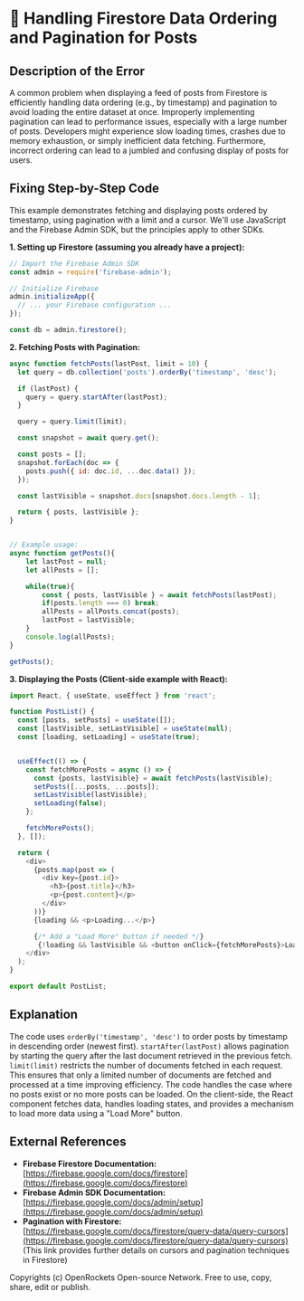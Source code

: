 # 🐞 Handling Firestore Data Ordering and Pagination for Posts


## Description of the Error

A common problem when displaying a feed of posts from Firestore is efficiently handling data ordering (e.g., by timestamp) and pagination to avoid loading the entire dataset at once.  Improperly implementing pagination can lead to performance issues, especially with a large number of posts.  Developers might experience slow loading times, crashes due to memory exhaustion, or simply inefficient data fetching.  Furthermore, incorrect ordering can lead to a jumbled and confusing display of posts for users.


## Fixing Step-by-Step Code

This example demonstrates fetching and displaying posts ordered by timestamp, using pagination with a limit and a cursor.  We'll use JavaScript and the Firebase Admin SDK, but the principles apply to other SDKs.

**1. Setting up Firestore (assuming you already have a project):**

```javascript
// Import the Firebase Admin SDK
const admin = require('firebase-admin');

// Initialize Firebase
admin.initializeApp({
  // ... your Firebase configuration ...
});

const db = admin.firestore();
```

**2.  Fetching Posts with Pagination:**

```javascript
async function fetchPosts(lastPost, limit = 10) {
  let query = db.collection('posts').orderBy('timestamp', 'desc');

  if (lastPost) {
    query = query.startAfter(lastPost);
  }

  query = query.limit(limit);

  const snapshot = await query.get();

  const posts = [];
  snapshot.forEach(doc => {
    posts.push({ id: doc.id, ...doc.data() });
  });

  const lastVisible = snapshot.docs[snapshot.docs.length - 1];

  return { posts, lastVisible };
}


// Example usage:
async function getPosts(){
    let lastPost = null;
    let allPosts = [];

    while(true){
        const { posts, lastVisible } = await fetchPosts(lastPost);
        if(posts.length === 0) break;
        allPosts = allPosts.concat(posts);
        lastPost = lastVisible;
    }
    console.log(allPosts);
}

getPosts();
```

**3. Displaying the Posts (Client-side example with React):**

```javascript
import React, { useState, useEffect } from 'react';

function PostList() {
  const [posts, setPosts] = useState([]);
  const [lastVisible, setLastVisible] = useState(null);
  const [loading, setLoading] = useState(true);


  useEffect(() => {
    const fetchMorePosts = async () => {
      const {posts, lastVisible} = await fetchPosts(lastVisible);
      setPosts([...posts, ...posts]);
      setLastVisible(lastVisible);
      setLoading(false);
    };

    fetchMorePosts();
  }, []);

  return (
    <div>
      {posts.map(post => (
        <div key={post.id}>
          <h3>{post.title}</h3>
          <p>{post.content}</p>
        </div>
      ))}
      {loading && <p>Loading...</p>}

      {/* Add a "Load More" button if needed */}
       {!loading && lastVisible && <button onClick={fetchMorePosts}>Load More</button>}
    </div>
  );
}

export default PostList;
```


## Explanation

The code uses `orderBy('timestamp', 'desc')` to order posts by timestamp in descending order (newest first).  `startAfter(lastPost)` allows pagination by starting the query after the last document retrieved in the previous fetch. `limit(limit)` restricts the number of documents fetched in each request.  This ensures that only a limited number of documents are fetched and processed at a time improving efficiency. The code handles the case where no posts exist or no more posts can be loaded. On the client-side, the React component fetches data, handles loading states, and provides a mechanism to load more data using a "Load More" button.

## External References

* **Firebase Firestore Documentation:** [https://firebase.google.com/docs/firestore](https://firebase.google.com/docs/firestore)
* **Firebase Admin SDK Documentation:** [https://firebase.google.com/docs/admin/setup](https://firebase.google.com/docs/admin/setup)
* **Pagination with Firestore:** [https://firebase.google.com/docs/firestore/query-data/query-cursors](https://firebase.google.com/docs/firestore/query-data/query-cursors) (This link provides further details on cursors and pagination techniques in Firestore)

Copyrights (c) OpenRockets Open-source Network. Free to use, copy, share, edit or publish.

